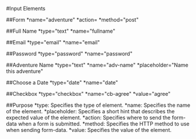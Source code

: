 #Input Elements

##Form
*name="adventure"
*action= 
*method="post"

##Full Name
*type="text"
*name="fullname"

##Email
*type="email"
*name="email"

##Password
*type="password"
*name="password"

##Adventure Name
*type="text"
*name="adv-name"
*placeholder="Name this adventure"

##Choose a Date
*type="date"
*name="date"

##Checkbox
*type="checkbox"
*name="cb-agree"
*value="agree"

##Purpose
*type: Specifies the type of element.
*name: Specifies the name of the element.
*placeholder: Specifies a short hint that describes the expected value of the element.
*action: Specifies where to send the form-data when a form is submitted.
*method: Specifies the HTTP method to use when sending form-data.
*value: Specifies the value of the element.
